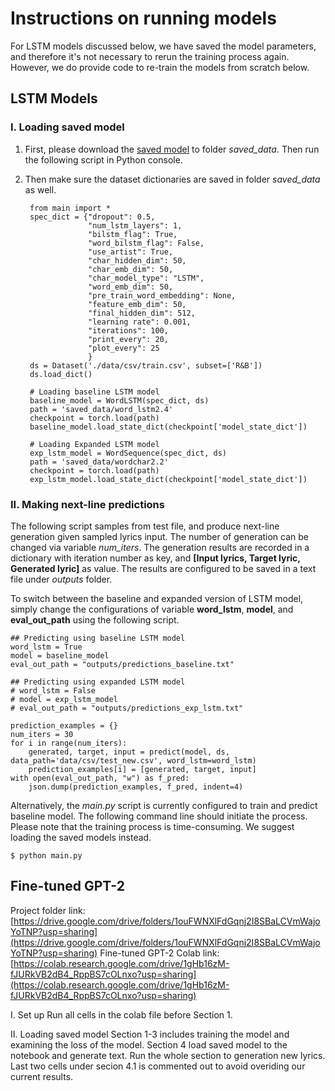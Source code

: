 # Instructions on running models

For LSTM models discussed below, we have saved the model parameters, and therefore it's not necessary to rerun the training process again. However, we do provide code to re-train the models from scratch below.

## LSTM Models

### I. Loading saved model

1. First, please download the [saved model]() to folder *saved_data*. Then run the following script in Python console.

2. Then make sure the dataset dictionaries are saved in folder *saved_data* as well.


        from main import *
        spec_dict = {"dropout": 0.5,
                     "num_lstm_layers": 1,
                     "bilstm_flag": True,
                     "word_bilstm_flag": False,
                     "use_artist": True,
                     "char_hidden_dim": 50,
                     "char_emb_dim": 50,
                     "char_model_type": "LSTM",
                     "word_emb_dim": 50,
                     "pre_train_word_embedding": None,
                     "feature_emb_dim": 50,
                     "final_hidden_dim": 512,
                     "learning rate": 0.001,
                     "iterations": 100,
                     "print_every": 20,
                     "plot_every": 25
                     }
        ds = Dataset('./data/csv/train.csv', subset=['R&B'])
        ds.load_dict()
    
        # Loading baseline LSTM model             
        baseline_model = WordLSTM(spec_dict, ds)
        path = 'saved_data/word_lstm2.4'
        checkpoint = torch.load(path)
        baseline_model.load_state_dict(checkpoint['model_state_dict'])
        
        # Loading Expanded LSTM model
        exp_lstm_model = WordSequence(spec_dict, ds)
        path = 'saved_data/wordchar2.2'
        checkpoint = torch.load(path)
        exp_lstm_model.load_state_dict(checkpoint['model_state_dict'])
 
    
### II. Making next-line predictions

The following script samples from test file, and produce next-line generation given sampled lyrics input. The number of generation can be changed via variable *num_iters*. The generation results are recorded in a dictionary with iteration number as key, and **\[Input lyrics, Target lyric, Generated lyric\]** as value. The results are configured to be saved in a text file under *outputs* folder.

To switch between the baseline and expanded version of LSTM model, simply change the configurations of variable **word_lstm**, **model**, and **eval_out_path** using the following script. 



    ## Predicting using baseline LSTM model
    word_lstm = True
    model = baseline_model
    eval_out_path = "outputs/predictions_baseline.txt"
    
    ## Predicting using expanded LSTM model
    # word_lstm = False
    # model = exp_lstm_model
    # eval_out_path = "outputs/predictions_exp_lstm.txt"
    
    prediction_examples = {}
    num_iters = 30
    for i in range(num_iters):
        generated, target, input = predict(model, ds, data_path='data/csv/test_new.csv', word_lstm=word_lstm)
        prediction_examples[i] = [generated, target, input]
    with open(eval_out_path, "w") as f_pred:
        json.dump(prediction_examples, f_pred, indent=4)

Alternatively, the *main.py* script is currently configured to train and predict baseline model. The following command line should initiate the process. Please note that the training process is time-consuming. We suggest loading the saved models instead.
    
    $ python main.py 
     
    
    
## Fine-tuned GPT-2
Project folder link: [https://drive.google.com/drive/folders/1ouFWNXlFdGqnj2I8SBaLCVmWajoYoTNP?usp=sharing](https://drive.google.com/drive/folders/1ouFWNXlFdGqnj2I8SBaLCVmWajoYoTNP?usp=sharing)
Fine-tuned GPT-2 Colab link: [https://colab.research.google.com/drive/1gHb16zM-fJURkVB2dB4_RppBS7cOLnxo?usp=sharing](https://colab.research.google.com/drive/1gHb16zM-fJURkVB2dB4_RppBS7cOLnxo?usp=sharing)

I. Set up
Run all cells in the colab file before Section 1.

II. Loading saved model
Section 1-3 includes training the model and examining the loss of the model.
Section 4 load saved model to the notebook and generate text. Run the whole section to generation new lyrics. Last two cells under secion 4.1 is commented out to avoid overiding our current results.
